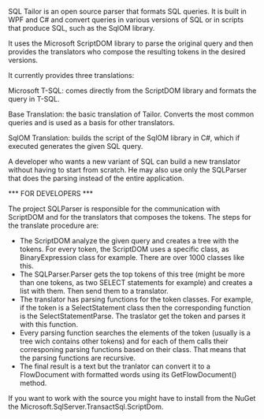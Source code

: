 SQL Tailor is an open source parser that formats SQL queries. It is built in WPF and C# and convert queries in various versions of SQL or in scripts that produce SQL, such as the SqlOM library.

It uses the Microsoft ScriptDOM library to parse the original query and then provides the translators who compose the resulting tokens in the desired versions.

It currently provides three translations:

Microsoft T-SQL: comes directly from the ScriptDOM library and formats the query in T-SQL.

Base Translation: the basic translation of Tailor. Converts the most common queries and is used as a basis for other translators.

SqlOM Translation: builds the script of the SqlOM library in C#, which if executed generates the given SQL query.

A developer who wants a new variant of SQL can build a new translator without having to start from scratch. He may also use only the SQLParser that does the parsing instead of the entire application.


*** FOR DEVELOPERS ***

The project SQLParser is responsible for the communication with ScriptDOM and for the translators that composes the tokens. The steps for the translate procedure are:

- The ScriptDOM analyze the given query and creates a tree with the tokens. For every token, the ScriptDOM uses a specific class, as BinaryExpression class for example. There are over 1000 classes like this.
- The SQLParser.Parser gets the top tokens of this tree (might be more than one tokens, as two SELECT statements for example) and creates a list with them. Then send them to a translator.
- The translator has parsing functions for the token classes. For example, if the token is a SelectStatement class then the corresponding function is the SelectStatementParse. The traslator get the token and parses it with this function.
- Every parsing function searches the elements of the token (usually is a tree wich contains other tokens) and for each of them calls their corresponing parsing functions based on their class. That means that the parsing functions are recursive.
- The final result is a text but the tranlator can convert it to a FlowDocument with formatted words using its GetFlowDocument() method.

If you want to work with the source you might have to install from the NuGet the Microsoft.SqlServer.TransactSql.ScriptDom.
